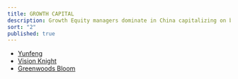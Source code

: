 ```yaml
---
title: GROWTH CAPITAL
description: Growth Equity managers dominate in China capitalizing on broad economic expansion yesterday and today.
sort: "2"
published: true
---
```


- [Yunfeng](#)
- [Vision Knight](#)
- [Greenwoods Bloom](#)